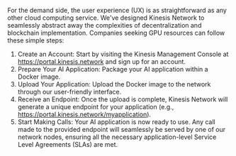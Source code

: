 For the demand side, the user experience (UX) is as straightforward as any other cloud computing service. We've designed Kinesis Network to seamlessly abstract away the complexities of decentralization and blockchain implementation. Companies seeking GPU resources can follow these simple steps:

1) Create an Account: Start by visiting the Kinesis Management Console at https://portal.kinesis.network and sign up for an account.
2) Prepare Your AI Application: Package your AI application within a Docker image.
3) Upload Your Application: Upload the Docker image to the network through our user-friendly interface.
4) Receive an Endpoint: Once the upload is complete, Kinesis Network will generate a unique endpoint for your application (e.g., https://portal.kinesis.network/myapplication).
5) Start Making Calls: Your AI application is now ready to use. Any call made to the provided endpoint will seamlessly be served by one of our network nodes, ensuring all the necessary application-level Service Level Agreements (SLAs) are met.
